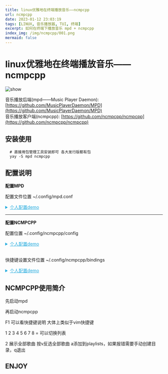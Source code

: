 ```yaml
---
title: linux优雅地在终端播放音乐——ncmpcpp
url: ncmpcpp
date: 2023-01-12 23:03:19
tags: [LINUX, 音乐播放器, TUI, 终端]
excerpt: 如何在终端下播放音乐 mpd + ncmpcpp
index_img: /img/ncmpcpp/001.png
mermaid: false
---
```


# linux优雅地在终端播放音乐——ncmpcpp

![show](/img/ncmpcpp/001.png)

音乐播放后端(mpd——Music Player Daemon): [https://github.com/MusicPlayerDaemon/MPD](https://github.com/MusicPlayerDaemon/MPD)  
音乐播放客户端(ncmpcpp): [https://github.com/ncmpcpp/ncmpcpp](https://github.com/ncmpcpp/ncmpcpp)  

## 安装使用

```shell
  # 直接用包管理工具安装即可 各大发行版都有包
  yay -S mpd ncmpcpp
```

## 配置说明

**配置MPD**

配置文件位置 ~/.config/mpd.conf
<details style="cursor: pointer; text-decoration:underline; color: #2AD;">
  <summary>个人配置demo</summary>
  
  ```plaintext
    music_directory         "~/Music"
    playlist_directory      "~/.config/mpd/playlists"
    db_file                 "~/.config/mpd/database"
    log_file                "~/.config/mpd/log"
    pid_file                "~/.config/mpd/pid"
    state_file              "~/.config/mpd/state"
    bind_to_address         "localhost"
    port                    "6600"
    log_level               "default"
    restore_paused          "yes"
    auto_update             "yes"
    auto_update_depth       "4"

    audio_output {
         type            "pulse"
         name            "pulse audio"
    }

    audio_output {
           type	"fifo"
           name	"Visualizer feed"
           path	"/tmp/mpd.fifo"
           format	"44100:16:2"
    }
  ```

</details>

---

**配置NCMPCPP**

配置位置 ~/.config/ncmpcpp/config

<details style="cursor: pointer; text-decoration:underline; color: #2AD;">
  <summary>个人配置demo</summary>
 
  ```plaintext
    ncmpcpp_directory = ~/.ncmpcpp
    lyrics_directory = ~/.ncmpcpp/lyrics
    mpd_music_dir = ~/Music

    visualizer_in_stereo = "no"
    visualizer_fifo_path = "/tmp/mpd.fifo"
    visualizer_output_name = "my_fifo"
    visualizer_sync_interval = "10"
    visualizer_type = "spectrum" #spectrum/wave/wave_filled/ellipse

    autocenter_mode = yes
    message_delay_time = "1"
    song_list_format = "{{%a %t}|{%f}}{$R%l}"
    current_item_prefix = $b$7
    current_item_inactive_column_prefix = $b$(white)$r
    now_playing_prefix = "$b$3"
    now_playing_suffix = "$b$9"
    main_window_color = white
    execute_on_song_change = notify-send "♫ Now Playing" "$(mpc current)"

    playlist_display_mode = "classic"
    user_interface = classic
    header_visibility = "no"
    statusbar_visibility = "no"
    titles_visibility = "no"

    mouse_support = "yes"

    follow_now_playing_lyrics = yes
    fetch_lyrics_for_current_song_in_background = yes

    progressbar_look = "▃▃ "
    progressbar_elapsed_color = "magenta"
  ```

</details>

<br>

快捷键设置文件位置 ~/.config/ncmpcpp/bindings

<details style="cursor: pointer; text-decoration:underline; color: #2AD;">
  <summary>个人配置demo</summary>

  ```plaintext
    def_key "k"
        scroll_up

    def_key "j"
        scroll_down

    def_key "g"
        page_up

    def_key "G"
        page_down

    def_key "home"
        move_home

    def_key "end"
        move_end

    def_key "d"
        delete_playlist_items

    def_key "delete"
        delete_stored_playlist

    def_key "l"
        next_column

    def_key "h"
        previous_column

    def_key "tab"
        next_screen

    def_key "L"
        show_lyrics

    def_key "space"
        pause

    def_key "t"
        jump_to_playing_song

    def_key "s"
        toggle_visualization_type
  ```
  
</details>

## NCMPCPP使用简介

先启动mpd  

再启动ncmpcpp  

F1 可以看快捷键说明 大体上类似于vim快捷键  

1 2 3 4 5 6 7 8 = 可以切换列表  

2 展示全部歌曲 按v反选全部歌曲 a添加到playlists，如果报错需要手动创建目录，q退出

## ENJOY
